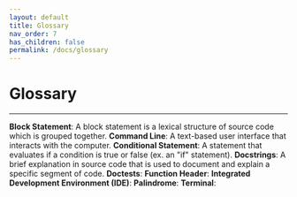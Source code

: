 ```yaml
---
layout: default
title: Glossary
nav_order: 7
has_children: false
permalink: /docs/glossary
---
```


# Glossary

---

**Block Statement**: A block statement is a lexical structure of source code which is grouped together.
**Command Line**: A text-based user interface that interacts with the computer.
**Conditional Statement**:  A statement that evaluates if a condition is true or false (ex. an "if" statement).
**Docstrings**: A brief explanation in source code that is used to document and explain a specific segment of code.
**Doctests**:
**Function Header**:
**Integrated Development Environment (IDE)**:
**Palindrome**:
**Terminal**:
